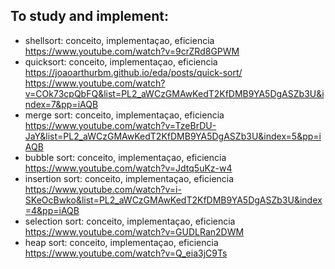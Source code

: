 ## To study and implement:

- shellsort: conceito, implementaçao, eficiencia
  https://www.youtube.com/watch?v=9crZRd8GPWM
- quicksort: conceito, implementaçao, eficiencia
  https://joaoarthurbm.github.io/eda/posts/quick-sort/
  https://www.youtube.com/watch?v=COk73cpQbFQ&list=PL2_aWCzGMAwKedT2KfDMB9YA5DgASZb3U&index=7&pp=iAQB
- merge sort: conceito, implementaçao, eficiencia
  https://www.youtube.com/watch?v=TzeBrDU-JaY&list=PL2_aWCzGMAwKedT2KfDMB9YA5DgASZb3U&index=5&pp=iAQB
- bubble sort: conceito, implementaçao, eficiencia
  https://www.youtube.com/watch?v=Jdtq5uKz-w4
- insertion sort: conceito, implementaçao, eficiencia
  https://www.youtube.com/watch?v=i-SKeOcBwko&list=PL2_aWCzGMAwKedT2KfDMB9YA5DgASZb3U&index=4&pp=iAQB
- selection sort: conceito, implementaçao, eficiencia
  https://www.youtube.com/watch?v=GUDLRan2DWM
- heap sort: conceito, implementaçao, eficiencia
  https://www.youtube.com/watch?v=Q_eia3jC9Ts
  
